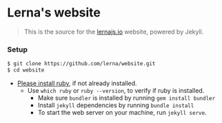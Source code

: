 # Lerna's website

> This is the source for the [lernajs.io](https://lernajs.io) website, powered by Jekyll.

### Setup

```bash
$ git clone https://github.com/lerna/website.git
$ cd website
```

* [Please install ruby](https://www.ruby-lang.org/en/documentation/installation/), if not already installed.
  * Use `which ruby` or `ruby --version`, to verify if ruby is installed.
    * Make sure `bundler` is installed by running `gem install bundler`
    * Install `jekyll` dependencies by running `bundle install`
    * To start the web server on your machine, run `jekyll serve`.
